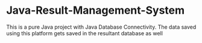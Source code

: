# Java-Result-Management-System
This is a pure Java project with Java Database Connectivity. The data saved using this platform gets saved in the resultant database as well
